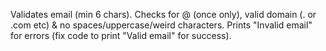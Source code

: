 Validates email (min 6 chars). Checks for @ (once only), valid domain (. or .com etc) & no spaces/uppercase/weird characters. Prints "Invalid email" for errors (fix code to print "Valid email" for success).


